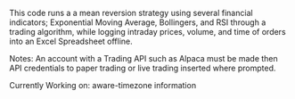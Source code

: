 This code runs a a mean reversion strategy using several financial indicators; Exponential Moving Average, Bollingers, and RSI through a trading algorithm, while logging intraday prices, volume, and time of orders into an Excel Spreadsheet offline.

Notes: An account with a Trading API such as Alpaca must be made then API credentials to paper trading or live trading inserted where prompted.

Currently Working on: aware-timezone information
